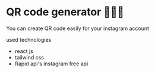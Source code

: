 # QR code generator 👨‍💻📱

You can create QR code easily for your instagram account

used technologies 
- react js
- tailwind css
- Rapid api's instagram free api
